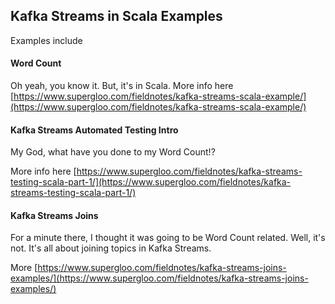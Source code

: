 ## Kafka Streams in Scala Examples

Examples include

#### Word Count 

Oh yeah, you know it.  But, it's in Scala.
More info here [https://www.supergloo.com/fieldnotes/kafka-streams-scala-example/](https://www.supergloo.com/fieldnotes/kafka-streams-scala-example/)

#### Kafka Streams Automated Testing Intro
My God, what have you done to my Word Count!?

More info here [https://www.supergloo.com/fieldnotes/kafka-streams-testing-scala-part-1/](https://www.supergloo.com/fieldnotes/kafka-streams-testing-scala-part-1/)

#### Kafka Streams Joins

For a minute there, I thought it was going to 
be Word Count related.  Well, it's not.  It's all about 
joining topics in Kafka Streams.  

More [https://www.supergloo.com/fieldnotes/kafka-streams-joins-examples/](https://www.supergloo.com/fieldnotes/kafka-streams-joins-examples/)

